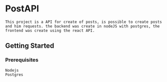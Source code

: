 # PostAPI
    This project is a API for create of posts, is possible to create posts and him requests. the backend was create in nodeJS with postgres, the frontend was create using the react API.
## Getting Started
### Prerequisites
```
Nodejs 
Postgres
```